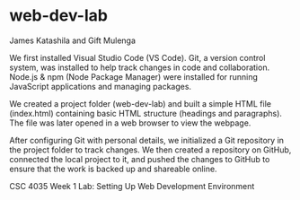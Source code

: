 # web-dev-lab
James Katashila and Gift Mulenga

We first installed Visual Studio Code (VS Code). Git, a version control system, was installed to help track changes in code and collaboration. Node.js & npm (Node Package Manager) were installed for running JavaScript applications and managing packages.

We created a project folder (web-dev-lab) and built a simple HTML file (index.html) containing basic HTML structure (headings and paragraphs). The file was later opened in a web browser to view the webpage.

After configuring Git with personal details, we initialized a Git repository in the project folder to track changes. We then created a repository on GitHub, connected the local project to it, and pushed the changes to GitHub to ensure that the work is backed up and shareable online.

CSC 4035 Week 1 Lab: Setting Up Web Development Environment

